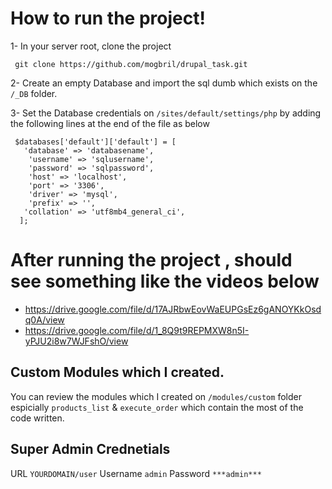 # How to run the project!
1- In your server root, clone the project
   

     git clone https://github.com/mogbril/drupal_task.git

2- Create an empty Database and import the sql dumb which exists on the `/_DB` folder.

3- Set the Database credentials on `/sites/default/settings/php`  by adding the following lines at the end of the file as below

     $databases['default']['default'] = [
       'database' => 'databasename',
        'username' => 'sqlusername',
        'password' => 'sqlpassword',
        'host' => 'localhost',
        'port' => '3306',
        'driver' => 'mysql',
        'prefix' => '',
       'collation' => 'utf8mb4_general_ci',
      ];

# After running the project , should see something like the videos below

 - https://drive.google.com/file/d/17AJRbwEovWaEUPGsEz6gANOYKkOsdq0A/view
 - https://drive.google.com/file/d/1_8Q9t9REPMXW8n5I-yPJU2i8w7WJFshO/view


## Custom Modules which I created.

You can review the modules which I created on `/modules/custom` folder espicially `products_list` & `execute_order` which contain the most of the code written.

## Super Admin Crednetials

URL `YOURDOMAIN/user`
Username `admin`
Password `***admin***`